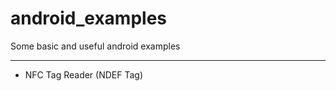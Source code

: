 # android_examples
Some basic and useful android examples

---------------------------------------
- NFC Tag Reader (NDEF Tag)
